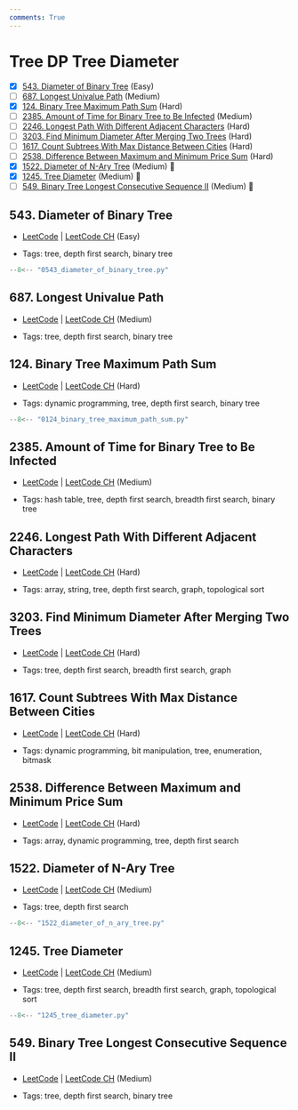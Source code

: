 ```yaml
---
comments: True
---
```


# Tree DP Tree Diameter

- [x] [543. Diameter of Binary Tree](https://leetcode.cn/problems/diameter-of-binary-tree/) (Easy)
- [ ] [687. Longest Univalue Path](https://leetcode.cn/problems/longest-univalue-path/) (Medium)
- [x] [124. Binary Tree Maximum Path Sum](https://leetcode.cn/problems/binary-tree-maximum-path-sum/) (Hard)
- [ ] [2385. Amount of Time for Binary Tree to Be Infected](https://leetcode.cn/problems/amount-of-time-for-binary-tree-to-be-infected/) (Medium)
- [ ] [2246. Longest Path With Different Adjacent Characters](https://leetcode.cn/problems/longest-path-with-different-adjacent-characters/) (Hard)
- [ ] [3203. Find Minimum Diameter After Merging Two Trees](https://leetcode.cn/problems/find-minimum-diameter-after-merging-two-trees/) (Hard)
- [ ] [1617. Count Subtrees With Max Distance Between Cities](https://leetcode.cn/problems/count-subtrees-with-max-distance-between-cities/) (Hard)
- [ ] [2538. Difference Between Maximum and Minimum Price Sum](https://leetcode.cn/problems/difference-between-maximum-and-minimum-price-sum/) (Hard)
- [x] [1522. Diameter of N-Ary Tree](https://leetcode.cn/problems/diameter-of-n-ary-tree/) (Medium) 👑
- [x] [1245. Tree Diameter](https://leetcode.cn/problems/tree-diameter/) (Medium) 👑
- [ ] [549. Binary Tree Longest Consecutive Sequence II](https://leetcode.cn/problems/binary-tree-longest-consecutive-sequence-ii/) (Medium) 👑

## 543. Diameter of Binary Tree

-   [LeetCode](https://leetcode.com/problems/diameter-of-binary-tree/) | [LeetCode CH](https://leetcode.cn/problems/diameter-of-binary-tree/) (Easy)

-   Tags: tree, depth first search, binary tree

```python title="543. Diameter of Binary Tree - Python Solution"
--8<-- "0543_diameter_of_binary_tree.py"
```

## 687. Longest Univalue Path

-   [LeetCode](https://leetcode.com/problems/longest-univalue-path/) | [LeetCode CH](https://leetcode.cn/problems/longest-univalue-path/) (Medium)

-   Tags: tree, depth first search, binary tree

## 124. Binary Tree Maximum Path Sum

-   [LeetCode](https://leetcode.com/problems/binary-tree-maximum-path-sum/) | [LeetCode CH](https://leetcode.cn/problems/binary-tree-maximum-path-sum/) (Hard)

-   Tags: dynamic programming, tree, depth first search, binary tree

```python title="124. Binary Tree Maximum Path Sum - Python Solution"
--8<-- "0124_binary_tree_maximum_path_sum.py"
```

## 2385. Amount of Time for Binary Tree to Be Infected

-   [LeetCode](https://leetcode.com/problems/amount-of-time-for-binary-tree-to-be-infected/) | [LeetCode CH](https://leetcode.cn/problems/amount-of-time-for-binary-tree-to-be-infected/) (Medium)

-   Tags: hash table, tree, depth first search, breadth first search, binary tree

## 2246. Longest Path With Different Adjacent Characters

-   [LeetCode](https://leetcode.com/problems/longest-path-with-different-adjacent-characters/) | [LeetCode CH](https://leetcode.cn/problems/longest-path-with-different-adjacent-characters/) (Hard)

-   Tags: array, string, tree, depth first search, graph, topological sort

## 3203. Find Minimum Diameter After Merging Two Trees

-   [LeetCode](https://leetcode.com/problems/find-minimum-diameter-after-merging-two-trees/) | [LeetCode CH](https://leetcode.cn/problems/find-minimum-diameter-after-merging-two-trees/) (Hard)

-   Tags: tree, depth first search, breadth first search, graph

## 1617. Count Subtrees With Max Distance Between Cities

-   [LeetCode](https://leetcode.com/problems/count-subtrees-with-max-distance-between-cities/) | [LeetCode CH](https://leetcode.cn/problems/count-subtrees-with-max-distance-between-cities/) (Hard)

-   Tags: dynamic programming, bit manipulation, tree, enumeration, bitmask

## 2538. Difference Between Maximum and Minimum Price Sum

-   [LeetCode](https://leetcode.com/problems/difference-between-maximum-and-minimum-price-sum/) | [LeetCode CH](https://leetcode.cn/problems/difference-between-maximum-and-minimum-price-sum/) (Hard)

-   Tags: array, dynamic programming, tree, depth first search

## 1522. Diameter of N-Ary Tree

-   [LeetCode](https://leetcode.com/problems/diameter-of-n-ary-tree/) | [LeetCode CH](https://leetcode.cn/problems/diameter-of-n-ary-tree/) (Medium)

-   Tags: tree, depth first search

```python title="1522. Diameter of N-Ary Tree - Python Solution"
--8<-- "1522_diameter_of_n_ary_tree.py"
```

## 1245. Tree Diameter

-   [LeetCode](https://leetcode.com/problems/tree-diameter/) | [LeetCode CH](https://leetcode.cn/problems/tree-diameter/) (Medium)

-   Tags: tree, depth first search, breadth first search, graph, topological sort

```python title="1245. Tree Diameter - Python Solution"
--8<-- "1245_tree_diameter.py"
```

## 549. Binary Tree Longest Consecutive Sequence II

-   [LeetCode](https://leetcode.com/problems/binary-tree-longest-consecutive-sequence-ii/) | [LeetCode CH](https://leetcode.cn/problems/binary-tree-longest-consecutive-sequence-ii/) (Medium)

-   Tags: tree, depth first search, binary tree
